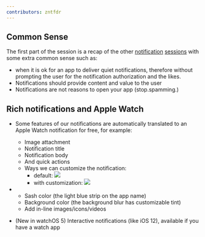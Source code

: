 ```yaml
---
contributors: zntfdr
---
```


## Common Sense

The first part of the session is a recap of the other [notification][wwdc18710] [sessions][wwdc18711] with some extra common sense such as:

- when it is ok for an app to deliver quiet notifications, therefore without prompting the user for the notification authorization and the likes.
- Notifications should provide content and value to the user
- Notifications are not reasons to open your app (stop.spamming.)

## Rich notifications and Apple Watch

- Some features of our notifications are automatically translated to an Apple Watch notification for free, for example:
  - Image attachment
  - Notification title
  - Notification body
  - And quick actions
  - Ways we can customize the notification:
    - default:
      ![][1Image]
    - with customization:
      ![][2Image]

- 
  - Sash color (the light blue strip on the app name)
  - Background color (the background blur has customizable tint) 
  - Add in-line images/icons/videos

- (New in watchOS 5) Interactive notifications (like iOS 12), available if you have a watch app

[wwdc18710]: ../710/
[wwdc18711]: ../711/

[1Image]: ../../../images/notes/wwdc18/806/1.png
[2Image]: ../../../images/notes/wwdc18/806/2.png